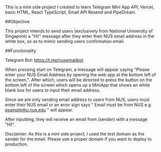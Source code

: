 This is a mini side project I created to learn Telegram Mini App API, Vercel, basic HTML, React TypeScript, Email API Resend and PipeDream.

##Objective

This project intends to send users (exclusively from National University of Singapore) a "Hi!" message after they enter their NUS email address in the white box, so as to mimic sending users confirmation email.

##Functionality

Telegram Bot: https://t.me/nusemailbot 

When pressing start on Telegram, a message will appear saying "Please enter your NUS Email Address by opening the web app at the bottom left of the screen.". After which, users will be directed to press the button on the bottom left of the screen which opens up a
MiniApp that shows an white blank box for users to input their email address.

Since we are only sending email address to users from NUS, users must enter their NUS email or an error sign says " Email must be from NUS e.g example@u.nus.edu " will appear.

After inputting, they will receive an email from (sender) with a message "Hi!".

Disclaimer: As this is a mini side project, I used the test domain as the sender for the email. Please use a proper domain if you want to deploy to production.

